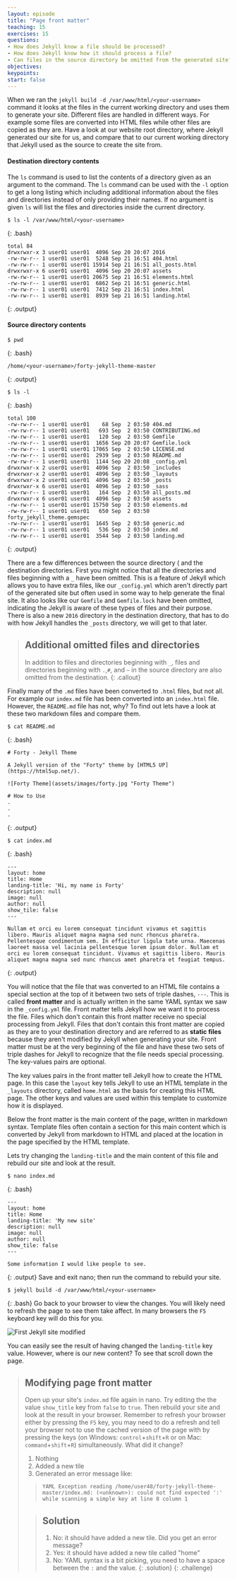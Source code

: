 ```yaml
---
layout: episode
title: "Page front matter"
teaching: 15
exercises: 15
questions:
- How does Jekyll know a file should be processed?
- How does Jekyll know how it should process a file?
- Can files in the source directory be omitted from the generated site?
objectives:
keypoints:
start: false
---
```


When we ran the `jekyll build -d /var/www/html/<your-username>` command it looks at the files in the current working directory and uses them to generate your site. Different files are handled in different ways. For example some files are converted into HTML files while other files are copied as they are. Have a look at our website root directory, where Jekyll generated our site for us, and compare that to our current working directory that Jekyll used as the source to create the site from.

#### Destination directory contents
The `ls` command is used to list the contents of a directory given as an argument to the command. The `ls` command can be used with the `-l` option to get a long listing which including additional information about the files and directories instead of only providing their names. If no argument is given `ls` will list the files and directories inside the current directory.

~~~
$ ls -l /var/www/html/<your-username>
~~~
{: .bash}
~~~
total 84
drwxrwxr-x 3 user01 user01  4096 Sep 20 20:07 2016
-rw-rw-r-- 1 user01 user01  5248 Sep 21 16:51 404.html
-rw-rw-r-- 1 user01 user01 15914 Sep 21 16:51 all_posts.html
drwxrwxr-x 6 user01 user01  4096 Sep 20 20:07 assets
-rw-rw-r-- 1 user01 user01 20675 Sep 21 16:51 elements.html
-rw-rw-r-- 1 user01 user01  6862 Sep 21 16:51 generic.html
-rw-rw-r-- 1 user01 user01  7412 Sep 21 16:51 index.html
-rw-rw-r-- 1 user01 user01  8939 Sep 21 16:51 landing.html
~~~
{: .output}

#### Source directory contents
~~~
$ pwd
~~~
{: .bash}
~~~
/home/<your-username>/forty-jekyll-theme-master
~~~
{: .output}
~~~
$ ls -l
~~~
{: .bash}
~~~
total 100
-rw-rw-r-- 1 user01 user01    68 Sep  2 03:50 404.md
-rw-rw-r-- 1 user01 user01   693 Sep  2 03:50 CONTRIBUTING.md
-rw-rw-r-- 1 user01 user01   120 Sep  2 03:50 Gemfile
-rw-rw-r-- 1 user01 user01  1656 Sep 20 20:07 Gemfile.lock
-rw-rw-r-- 1 user01 user01 17065 Sep  2 03:50 LICENSE.md
-rw-rw-r-- 1 user01 user01  2939 Sep  2 03:50 README.md
-rw-rw-r-- 1 user01 user01  1144 Sep 20 20:08 _config.yml
drwxrwxr-x 2 user01 user01  4096 Sep  2 03:50 _includes
drwxrwxr-x 2 user01 user01  4096 Sep  2 03:50 _layouts
drwxrwxr-x 2 user01 user01  4096 Sep  2 03:50 _posts
drwxrwxr-x 6 user01 user01  4096 Sep  2 03:50 _sass
-rw-rw-r-- 1 user01 user01   164 Sep  2 03:50 all_posts.md
drwxrwxr-x 6 user01 user01  4096 Sep  2 03:50 assets
-rw-rw-r-- 1 user01 user01 15750 Sep  2 03:50 elements.md
-rw-rw-r-- 1 user01 user01   650 Sep  2 03:50 forty_jekyll_theme.gemspec
-rw-rw-r-- 1 user01 user01  1645 Sep  2 03:50 generic.md
-rw-rw-r-- 1 user01 user01   536 Sep  2 03:50 index.md
-rw-rw-r-- 1 user01 user01  3544 Sep  2 03:50 landing.md
~~~
{: .output}

There are a few differences between the source directory ( and the destination directories. First you might notice that all the directories and files beginning with a `_` have been omitted. This is a feature of Jekyll which allows you to have extra files, like our `_config.yml` which aren't directly part of the generated site but often used in some way to help generate the final site. It also looks like our `Gemfile` and `Gemfile.lock` have been omitted, indicating the Jekyll is aware of these types of files and their purpose. There is also a new `2016` directory in the destination directory, that has to do with how Jekyll handles the `_posts` directory, we will get to that later.

> ## Additional omitted files and directories
> In addition to files and directories beginning with `_`, files and directories beginning with `.`,`#`, and `~` in the source directory are also omitted from the destination.
{: .callout}

Finally many of the `.md` files have been converted to `.html` files, but not all. For example our `index.md` file has been converted into an `index.html` file. However, the `README.md` file has not, why? To find out lets have a look at these two markdown files and compare them.

~~~
$ cat README.md
~~~
{: .bash}
~~~
# Forty - Jekyll Theme

A Jekyll version of the "Forty" theme by [HTML5 UP](https://html5up.net/).

![Forty Theme](assets/images/forty.jpg "Forty Theme")

# How to Use
.
.
.
~~~
{: .output}
~~~
$ cat index.md
~~~
{: .bash}
~~~
---
layout: home
title: Home
landing-title: 'Hi, my name is Forty'
description: null
image: null
author: null
show_tile: false
---

Nullam et orci eu lorem consequat tincidunt vivamus et sagittis libero. Mauris aliquet magna magna sed nunc rhoncus pharetra. Pellentesque condimentum sem. In efficitur ligula tate urna. Maecenas laoreet massa vel lacinia pellentesque lorem ipsum dolor. Nullam et orci eu lorem consequat tincidunt. Vivamus et sagittis libero. Mauris aliquet magna magna sed nunc rhoncus amet pharetra et feugiat tempus.

~~~
{: .output}

You will notice that the file that was converted to an HTML file contains a special section at the top of it between two sets of triple dashes, `---`. This is called **front matter** and is actually written in the same YAML syntax we saw in the `_config.yml` file. Front matter tells Jekyll how we want it to process the file. Files which don't contain this front matter receive no special processing from Jekyll. Files that don't contain this front matter are copied as they are to your destination directory and are referred to as **static files** because they aren't modified by Jekyll when generating your site. Front matter must be at the very beginning of the file and have these two sets of triple dashes for Jekyll to recognize that the file needs special processing. The key-values pairs are optional.

The key values pairs in the front matter tell Jekyll how to create the HTML page. In this case the `layout` key tells Jekyll to use an HTML template in the `_layouts` directory, called `home.html` as the basis for creating this HTML page. The other keys and values are used within this template to customize how it is displayed.

Below the front matter is the main content of the page, written in markdown syntax. Template files often contain a section for this main content which is converted by Jekyll from markdown to HTML and placed at the location in the page specified by the HTML template.

Lets try changing the `landing-title` and the main content of this file and rebuild our site and look at the result.
~~~
$ nano index.md
~~~
{: .bash}
~~~
---
layout: home
title: Home
landing-title: 'My new site'
description: null
image: null
author: null
show_tile: false
---

Some information I would like people to see.
~~~
{: .output}
Save and exit nano; then run the command to rebuild your site.
~~~
$ jekyll build -d /var/www/html/<your-username>
~~~
{: .bash}
Go back to your browser to view the changes. You will likely need to refresh the page to see them take affect. In many browsers the `F5` keyboard key will do this for you.

![First Jekyll site modified](../fig/first_jekyll_site_modified.png)

You can easily see the result of having changed the `landing-title` key value. However, where is our new content? To see that scroll down the page.

> ## Modifying page front matter
> Open up your site's `index.md` file again in nano. Try editing the the value `show_title` key from `false` to `true`. Then rebuild your site and look at the result in your browser. Remember to refresh your browser either by pressing the `F5` key, you may need to do a refresh and tell your browser not to use the cached version of the page with by pressing the keys (on Windows: `control`+`shift`+`R` or on Mac: `command`+`shift`+`R`) simultaneously. What did it change?
> 1. Nothing
> 2. Added a new tile
> 3. Generated an error message like:
> > `YAML Exception reading /home/user48/forty-jekyll-theme-master/index.md: (<unknown>): could not find expected ':' while scanning a simple key at line 8 column 1`
> 
> > ## Solution
> > 1. No: it should have added a new tile. Did you get an error message?
> > 2. Yes: it should have added a new tile called "home"
> > 3. No: YAML syntax is a bit picking, you need to have a space between the `:` and the value.
> {: .solution}
{: .challenge}
